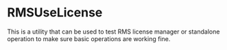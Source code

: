 # RMSUseLicense

This is a utility that can be used to test RMS license manager or standalone operation to make sure basic operations are working fine.
